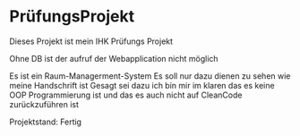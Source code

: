 # PrüfungsProjekt
Dieses Projekt ist mein IHK Prüfungs Projekt

Ohne DB ist der aufruf der Webapplication nicht möglich

Es ist ein Raum-Managerment-System
Es soll nur dazu dienen zu sehen wie meine Handschrift ist
Gesagt sei dazu ich bin mir im klaren das es keine OOP Programmierung ist 
und das es auch nicht auf CleanCode zurückzuführen ist   


Projektstand: Fertig
